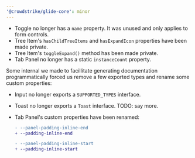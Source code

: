 ```yaml
---
'@crowdstrike/glide-core': minor
---
```


- Toggle no longer has a `name` property. It was unused and only applies to form controls.
- Tree Item's `hasChildTreeItems` and `hasExpandIcon` properties have been made private.
- Tree Item's `toggleExpand()` method has been made private.
- Tab Panel no longer has a static `instanceCount` property.

Some internal we made to facillitate generating documentation programmatically forced us remove a few exported types and rename some custom properties:

- Input no longer exports a `SUPPORTED_TYPES` interface.
- Toast no longer exports a `Toast` interface. TODO: say more.
- Tab Panel's custom properties have been renamed:

  ```diff
  - --panel-padding-inline-end
  + --padding-inline-end

  - --panel-padding-inline-start
  + --padding-inline-start
  ```
